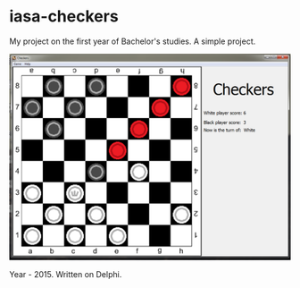 # iasa-checkers
My project on the first year of Bachelor's studies. 
A simple project. 

![alt text](images/18.png)

Year - 2015.
Written on Delphi.
